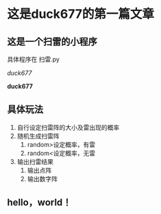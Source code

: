 # 这是duck677的第一篇文章
<!-- keywords:测试-->
## 这是一个扫雷的小程序
具体程序在 扫雷.py

*duck677*

**duck677**
## 具体玩法
1. 自行设定扫雷阵的大小及雷出现的概率
2. 随机生成扫雷阵
   1. random>设定概率，有雷
   2. random<设定概率，无雷 
3. 输出扫雷结果
   1. 输出点阵
   2. 输出数字阵
## hello，world！



